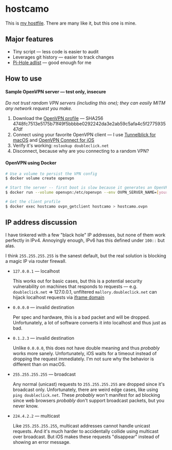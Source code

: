 # hostcamo

This is [my hostfile](https://gitlab.com/fengb/hostcamo/-/jobs/artifacts/master/raw/dist/hosts?job=hosts). There are many like it, but this one is mine.

## Major features

* Tiny script — less code is easier to audit
* Leverages git history — easier to track changes
* [Pi-Hole adlist](https://raw.githubusercontent.com/pi-hole/pi-hole/master/adlists.default) — good enough for me

## How to use

#### Sample OpenVPN server — test only, insecure

_Do not trust random VPN servers (including this one); they can easily MITM any network request you make._

1. Download the [OpenVPN profile](https://gitlab.com/fengb/hostcamo/uploads/0c3d0ce1865282788fb0a30a96f9222f/hostcamo-example.ovpn) — SHA256 4748fc7513e5175b71f49f5bbbbe0292242da3e2ab59c5afa4c5f277593547df
2. Connect using your favorite OpenVPN client — I use [Tunnelblick for macOS](https://tunnelblick.net/) and [OpenVPN Connect for iOS](https://itunes.apple.com/us/app/openvpn-connect/id590379981)
3. Verify it's working: `nslookup doubleclick.net`
4. Disconnect, because why are you connecting to a random VPN?

#### OpenVPN using Docker

```bash
# Use a volume to persist the VPN config
$ docker volume create openvpn

# Start the server -- first boot is slow because it generates an OpenVPN config
$ docker run --volume openvpn:/etc/openvpn --env OVPN_SERVER_NAME=[your-hostname] --name hostcamo --detach --publish-all registry.gitlab.com/fengb/hostcamo

# Get the client profile
$ docker exec hostcamo ovpn_getclient hostcamo > hostcamo.ovpn
```

## IP address discussion

I have tinkered with a few "black hole" IP addresses, but none of them work
perfectly in IPv4. Annoyingly enough, IPv6 has this defined under `100::` but alas.

I think `255.255.255.255` is the sanest default, but the real solution is
blocking a magic IP via router firewall.

* `127.0.0.1` — localhost

    This works out for basic cases, but this is a potential security vulnerability
    on machines that responds to requests — e.g. `doubleclick.net` => 127.0.0.1,
    unfiltered `mallory.doubleclick.net` can hijack localhost requests via
    [iframe domain](https://developer.mozilla.org/en-US/docs/Web/Security/Same-origin_policy#Changing_origin)

* `0.0.0.0` — invalid destination

    Per spec and hardware, this is a bad packet and will be dropped. Unfortunately,
    a lot of software converts it into localhost and thus just as bad.

* `0.1.2.3` — invalid destination

    Unlike `0.0.0.0`, this does not have double meaning and thus _probably_ works
    more sanely.  Unfortunately, iOS waits for a timeout instead of dropping the
    request immediately.  I'm not sure why the behavior is different than on macOS.

* `255.255.255.255` — broadcast

    Any normal (unicast) requests to `255.255.255.255` are dropped since it's
    broadcast only. Unfortunately, there are weird edge cases, like using
    `ping doubleclick.net`.  These _probably_ won't manifest for ad blocking since
    web browsers _probably_ don't support broadcast packets, but you never know.

* `224.4.2.2` — multicast

    Like `255.255.255.255`, multicast addresses cannot handle unicast requests.
    And it's much harder to accidentally collide using multicast over broadcast.
    But iOS makes these requests "disappear" instead of showing an error message.
